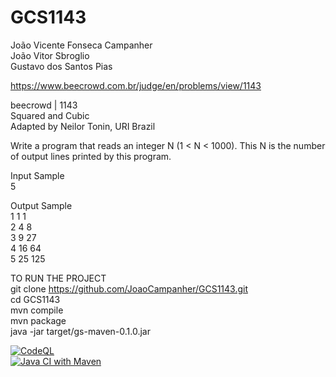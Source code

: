 # GCS1143
João Vicente Fonseca Campanher  
João Vitor Sbroglio  
Gustavo dos Santos Pias  
  
https://www.beecrowd.com.br/judge/en/problems/view/1143  
  
beecrowd | 1143  
Squared and Cubic  
Adapted by Neilor Tonin, URI  Brazil  
  
Write a program that reads an integer N (1 < N < 1000). This N is the number of output lines printed by this program.  
  
Input Sample  
5  
  
Output Sample  
1 1 1  
2 4 8  
3 9 27  
4 16 64  
5 25 125      

TO RUN THE PROJECT  
git clone https://github.com/JoaoCampanher/GCS1143.git  
cd GCS1143  
mvn compile  
mvn package  
java -jar target/gs-maven-0.1.0.jar  
  
  
 [![CodeQL](https://github.com/JoaoCampanher/GCS1143/actions/workflows/codeql.yml/badge.svg)](https://github.com/JoaoCampanher/GCS1143/actions/workflows/codeql.yml)  
 [![Java CI with Maven](https://github.com/JoaoCampanher/GCS1143/actions/workflows/maven.yml/badge.svg)](https://github.com/JoaoCampanher/GCS1143/actions/workflows/maven.yml)  

